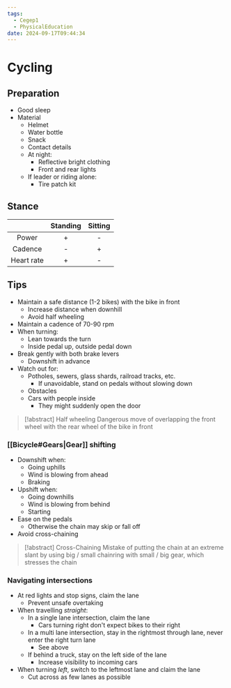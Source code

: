 ```yaml
---
tags:
  - Cegep1
  - PhysicalEducation
date: 2024-09-17T09:44:34
---
```


# Cycling

## Preparation

- Good sleep
- Material
	- Helmet
	- Water bottle
	- Snack
	- Contact details
	- At night:
		- Reflective bright clothing
		- Front and rear lights
	- If leader or riding alone:
		- Tire patch kit

## Stance

|            | Standing | Sitting |
|:----------:|:--------:|:-------:|
|   Power    |    +     |    -    |
|  Cadence   |    -     |    +    |
| Heart rate |    +     |    -    |

## Tips

- Maintain a safe distance (1-2 bikes) with the bike in front
	- Increase distance when downhill
	- Avoid half wheeling
- Maintain a cadence of 70-90 rpm
- When turning:
	- Lean towards the turn
	- Inside pedal up, outside pedal down
- Break gently with both brake levers
	- Downshift in advance
- Watch out for:
	- Potholes, sewers, glass shards, railroad tracks, etc.
		- If unavoidable, stand on pedals without slowing down
	- Obstacles
	- Cars with people inside
		- They might suddenly open the door

> [!abstract] Half wheeling
> Dangerous move of overlapping the front wheel with the rear wheel of the bike in front

### [[Bicycle#Gears|Gear]] shifting

- Downshift when:
	- Going uphills
	- Wind is blowing from ahead
	- Braking
- Upshift when:
	- Going downhills
	- Wind is blowing from behind
	- Starting
- Ease on the pedals
	- Otherwise the chain may skip or fall off
- Avoid cross-chaining

> [!abstract] Cross-Chaining
> Mistake of putting the chain at an extreme slant by using big / small chainring with small / big gear, which stresses the chain

### Navigating intersections

- At red lights and stop signs, claim the lane
	- Prevent unsafe overtaking
- When travelling *straight*:
	- In a single lane intersection, claim the lane
		- Cars turning right don't expect bikes to their right
	- In a multi lane intersection, stay in the rightmost through lane, never enter the right turn lane
		- See above
	- If behind a truck, stay on the left side of the lane
		- Increase visibility to incoming cars
- When turning *left*, switch to the leftmost lane and claim the lane
	- Cut across as few lanes as possible